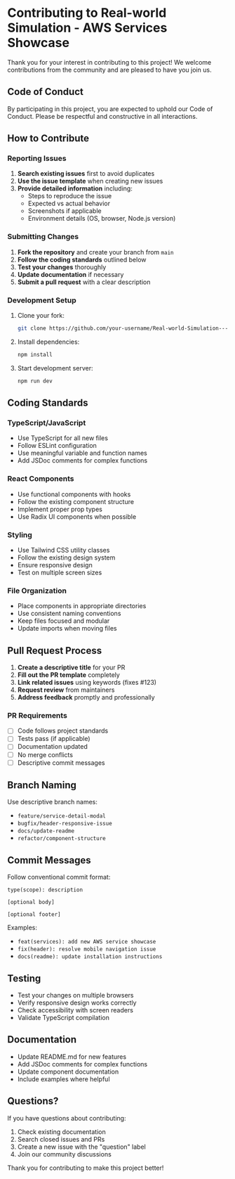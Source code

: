 # Contributing to Real-world Simulation - AWS Services Showcase

Thank you for your interest in contributing to this project! We welcome contributions from the community and are pleased to have you join us.

## Code of Conduct

By participating in this project, you are expected to uphold our Code of Conduct. Please be respectful and constructive in all interactions.

## How to Contribute

### Reporting Issues

1. **Search existing issues** first to avoid duplicates
2. **Use the issue template** when creating new issues
3. **Provide detailed information** including:
   - Steps to reproduce the issue
   - Expected vs actual behavior
   - Screenshots if applicable
   - Environment details (OS, browser, Node.js version)

### Submitting Changes

1. **Fork the repository** and create your branch from `main`
2. **Follow the coding standards** outlined below
3. **Test your changes** thoroughly
4. **Update documentation** if necessary
5. **Submit a pull request** with a clear description

### Development Setup

1. Clone your fork:
   ```bash
   git clone https://github.com/your-username/Real-world-Simulation---Clone-Saiket-Task-6-AWS.git
   ```

2. Install dependencies:
   ```bash
   npm install
   ```

3. Start development server:
   ```bash
   npm run dev
   ```

## Coding Standards

### TypeScript/JavaScript
- Use TypeScript for all new files
- Follow ESLint configuration
- Use meaningful variable and function names
- Add JSDoc comments for complex functions

### React Components
- Use functional components with hooks
- Follow the existing component structure
- Implement proper prop types
- Use Radix UI components when possible

### Styling
- Use Tailwind CSS utility classes
- Follow the existing design system
- Ensure responsive design
- Test on multiple screen sizes

### File Organization
- Place components in appropriate directories
- Use consistent naming conventions
- Keep files focused and modular
- Update imports when moving files

## Pull Request Process

1. **Create a descriptive title** for your PR
2. **Fill out the PR template** completely
3. **Link related issues** using keywords (fixes #123)
4. **Request review** from maintainers
5. **Address feedback** promptly and professionally

### PR Requirements
- [ ] Code follows project standards
- [ ] Tests pass (if applicable)
- [ ] Documentation updated
- [ ] No merge conflicts
- [ ] Descriptive commit messages

## Branch Naming

Use descriptive branch names:
- `feature/service-detail-modal`
- `bugfix/header-responsive-issue`
- `docs/update-readme`
- `refactor/component-structure`

## Commit Messages

Follow conventional commit format:
```
type(scope): description

[optional body]

[optional footer]
```

Examples:
- `feat(services): add new AWS service showcase`
- `fix(header): resolve mobile navigation issue`
- `docs(readme): update installation instructions`

## Testing

- Test your changes on multiple browsers
- Verify responsive design works correctly
- Check accessibility with screen readers
- Validate TypeScript compilation

## Documentation

- Update README.md for new features
- Add JSDoc comments for complex functions
- Update component documentation
- Include examples where helpful

## Questions?

If you have questions about contributing:
1. Check existing documentation
2. Search closed issues and PRs
3. Create a new issue with the "question" label
4. Join our community discussions

Thank you for contributing to make this project better!